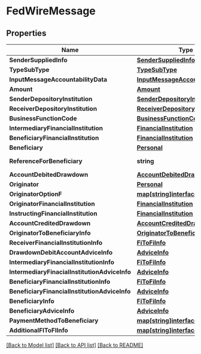 # FedWireMessage

## Properties
Name | Type | Description | Notes
------------ | ------------- | ------------- | -------------
**SenderSuppliedInfo** | [**SenderSuppliedInfo**](SenderSuppliedInfo.md) |  | 
**TypeSubType** | [**TypeSubType**](TypeSubType.md) |  | 
**InputMessageAccountabilityData** | [**InputMessageAccountabilityData**](InputMessageAccountabilityData.md) |  | 
**Amount** | [**Amount**](Amount.md) |  | 
**SenderDepositoryInstitution** | [**SenderDepositoryInstitution**](SenderDepositoryInstitution.md) |  | 
**ReceiverDepositoryInstitution** | [**ReceiverDepositoryInstitution**](ReceiverDepositoryInstitution.md) |  | 
**BusinessFunctionCode** | [**BusinessFunctionCode**](BusinessFunctionCode.md) |  | 
**IntermediaryFinancialInstitution** | [**FinancialInstitution**](FinancialInstitution.md) |  | [optional] 
**BeneficiaryFinancialInstitution** | [**FinancialInstitution**](FinancialInstitution.md) |  | [optional] 
**Beneficiary** | [**Personal**](Personal.md) |  | [optional] 
**ReferenceForBeneficiary** | **string** | ReferenceForBeneficiary {4320} | [optional] 
**AccountDebitedDrawdown** | [**AccountDebitedDrawdown**](AccountDebitedDrawdown.md) |  | [optional] 
**Originator** | [**Personal**](Personal.md) |  | [optional] 
**OriginatorOptionF** | [**map[string]interface{}**](map[string]interface{}.md) | OriginatorOptionF {5010} | [optional] 
**OriginatorFinancialInstitution** | [**FinancialInstitution**](FinancialInstitution.md) |  | [optional] 
**InstructingFinancialInstitution** | [**FinancialInstitution**](FinancialInstitution.md) |  | [optional] 
**AccountCreditedDrawdown** | [**AccountCreditedDrawdown**](AccountCreditedDrawdown.md) |  | [optional] 
**OriginatorToBeneficiaryInfo** | [**OriginatorToBeneficiaryInfo**](OriginatorToBeneficiaryInfo.md) |  | [optional] 
**ReceiverFinancialInstitutionInfo** | [**FiToFiInfo**](FIToFIInfo.md) |  | [optional] 
**DrawdownDebitAccountAdviceInfo** | [**AdviceInfo**](AdviceInfo.md) |  | [optional] 
**IntermediaryFinancialInstitutionInfo** | [**FiToFiInfo**](FIToFIInfo.md) |  | [optional] 
**IntermediaryFinacialInstitutionAdviceInfo** | [**AdviceInfo**](AdviceInfo.md) |  | [optional] 
**BeneficiaryFinancialInstitutionInfo** | [**FiToFiInfo**](FIToFIInfo.md) |  | [optional] 
**BeneficiaryFinancialInstitutionAdviceInfo** | [**AdviceInfo**](AdviceInfo.md) |  | [optional] 
**BeneficiaryInfo** | [**FiToFiInfo**](FIToFIInfo.md) |  | [optional] 
**BeneficiaryAdviceInfo** | [**AdviceInfo**](AdviceInfo.md) |  | [optional] 
**PaymentMethodToBeneficiary** | [**map[string]interface{}**](map[string]interface{}.md) | PaymentMethodToBeneficiary | [optional] 
**AdditionalFIToFIInfo** | [**map[string]interface{}**](map[string]interface{}.md) | AdditionalFIToFIInfo | [optional] 

[[Back to Model list]](../README.md#documentation-for-models) [[Back to API list]](../README.md#documentation-for-api-endpoints) [[Back to README]](../README.md)


